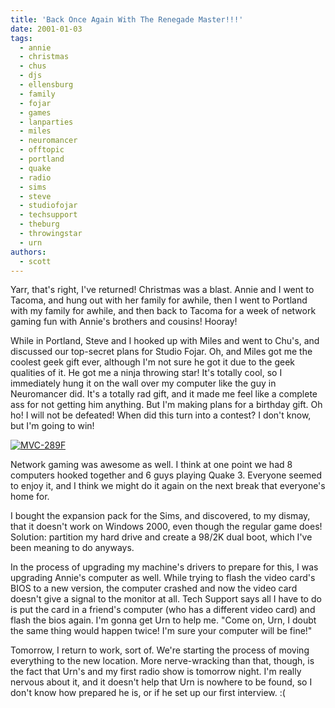```yaml
---
title: 'Back Once Again With The Renegade Master!!!'
date: 2001-01-03
tags:
  - annie
  - christmas
  - chus
  - djs
  - ellensburg
  - family
  - fojar
  - games
  - lanparties
  - miles
  - neuromancer
  - offtopic
  - portland
  - quake
  - radio
  - sims
  - steve
  - studiofojar
  - techsupport
  - theburg
  - throwingstar
  - urn
authors:
  - scott
---
```


Yarr, that's right, I've returned! Christmas was a blast. Annie and I went to Tacoma, and hung out with her family for awhile, then I went to Portland with my family for awhile, and then back to Tacoma for a week of network gaming fun with Annie's brothers and cousins! Hooray!

While in Portland, Steve and I hooked up with Miles and went to Chu's, and discussed our top-secret plans for Studio Fojar. Oh, and Miles got me the coolest geek gift ever, although I'm not sure he got it due to the geek qualities of it. He got me a ninja throwing star! It's totally cool, so I immediately hung it on the wall over my computer like the guy in Neuromancer did. It's a totally rad gift, and it made me feel like a complete ass for not getting him anything. But I'm making plans for a birthday gift. Oh ho! I will not be defeated! When did this turn into a contest? I don't know, but I'm going to win!

[![MVC-289F](/images/219368191_844589c7dd.jpg)](http://www.flickr.com/photos/spaceninja/219368191/)

Network gaming was awesome as well. I think at one point we had 8 computers hooked together and 6 guys playing Quake 3. Everyone seemed to enjoy it, and I think we might do it again on the next break that everyone's home for.

I bought the expansion pack for the Sims, and discovered, to my dismay, that it doesn't work on Windows 2000, even though the regular game does! Solution: partition my hard drive and create a 98/2K dual boot, which I've been meaning to do anyways.

In the process of upgrading my machine's drivers to prepare for this, I was upgrading Annie's computer as well. While trying to flash the video card's BIOS to a new version, the computer crashed and now the video card doesn't give a signal to the monitor at all. Tech Support says all I have to do is put the card in a friend's computer (who has a different video card) and flash the bios again. I'm gonna get Urn to help me. "Come on, Urn, I doubt the same thing would happen twice! I'm sure your computer will be fine!"

Tomorrow, I return to work, sort of. We're starting the process of moving everything to the new location. More nerve-wracking than that, though, is the fact that Urn's and my first radio show is tomorrow night. I'm really nervous about it, and it doesn't help that Urn is nowhere to be found, so I don't know how prepared he is, or if he set up our first interview. :(
